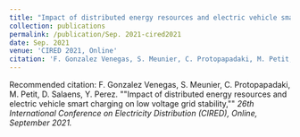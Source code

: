 ```yaml
---
title: "Impact of distributed energy resources and electric vehicle smart charging on low voltage grid stability"
collection: publications
permalink: /publication/Sep. 2021-cired2021
date: Sep. 2021
venue: 'CIRED 2021, Online'
citation: 'F. Gonzalez Venegas, S. Meunier, C. Protopapadaki, M. Petit, D. Salaens, Y. Perez. &quot;&quot;Impact of distributed energy resources and electric vehicle smart charging on low voltage grid stability,&quot;&quot; <i>26th International Conference on Electricity Distribution (CIRED)<i>, Online, September 2021.'
---
```

Recommended citation: F. Gonzalez Venegas, S. Meunier, C. Protopapadaki, M. Petit, D. Salaens, Y. Perez. ""Impact of distributed energy resources and electric vehicle smart charging on low voltage grid stability,"" <i>26th International Conference on Electricity Distribution (CIRED)<i>, Online, September 2021.